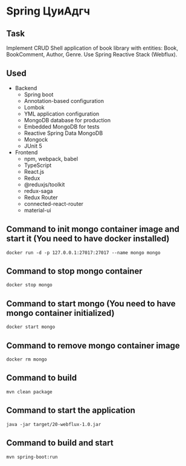 # Spring ЦуиАдгч

## Task
Implement CRUD Shell application of book library with entities: Book, BookComment, Author, Genre. 
Use Spring Reactive Stack (Webflux).

## Used
- Backend
    - Spring boot
    - Annotation-based configuration
    - Lombok
    - YML application configuration
    - MongoDB database for production
    - Embedded MongoDB for tests
    - Reactive Spring Data MongoDB
    - Mongock
    - JUnit 5
- Frontend
    - npm, webpack, babel
    - TypeScript
    - React.js
    - Redux
    - @reduxjs/toolkit
    - redux-saga
    - Redux Router
    - connected-react-router
    - material-ui


## Command to init mongo container image and start it (You need to have docker installed)
`docker run -d -p 127.0.0.1:27017:27017 --name mongo mongo`

## Command to stop mongo container
`docker stop mongo`

## Command to start mongo (You need to have mongo container initialized)
`docker start mongo`

## Command to remove mongo container image
`docker rm mongo`

## Command to build
`mvn clean package`

## Command to start the application
`java -jar target/20-webflux-1.0.jar`

## Command to build and start
`mvn spring-boot:run`
